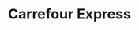 ---
title: "Carrefour Express"
url: /ciudad-autonoma-de-buenos-aires/carrefour-express-avenida-santa-fe/
shop: Lebensmittel
---